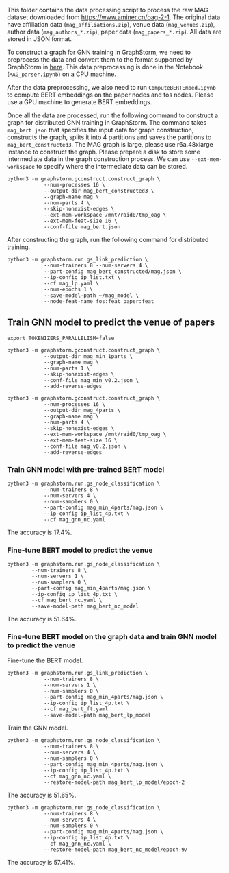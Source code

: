 This folder contains the data processing script to process the raw MAG dataset
downloaded from https://www.aminer.cn/oag-2-1. The original data have affiliation data
(`mag_affiliations.zip`), venue data (`mag_venues.zip`), author data (`mag_authors_*.zip`),
paper data (`mag_papers_*.zip`). All data are stored in JSON format.

To construct a graph for GNN training in GraphStorm, we need to preprocess the data
and convert them to the format supported by GraphStorm in
[here](https://github.com/awslabs/graphstorm/wiki/tutorials-own-data#use-own-data).
This data preprocessing is done in the Notebook (`MAG_parser.ipynb`) on a CPU machine.

After the data preprocessing, we also need to run `ComputeBERTEmbed.ipynb` to compute
BERT embeddings on the paper nodes and fos nodes. Please use a GPU machine to generate
BERT embeddings.

Once all the data are processed, run the following command to construct a graph
for distributed GNN training in GraphStorm. The command takes `mag_bert.json`
that specifies the input data for graph construction, constructs the graph,
splits it into 4 partitions and saves the partitions to `mag_bert_constructed3`.
The MAG graph is large, please use
r6a.48xlarge instance to construct the graph. Please prepare a disk to store
some intermediate data in the graph construction process. We can use
`--ext-mem-workspace` to specify where the intermediate data can be stored.

```
python3 -m graphstorm.gconstruct.construct_graph \
			--num-processes 16 \
			--output-dir mag_bert_constructed3 \
			--graph-name mag \
			--num-parts 4 \
			--skip-nonexist-edges \
			--ext-mem-workspace /mnt/raid0/tmp_oag \
			--ext-mem-feat-size 16 \
			--conf-file mag_bert.json
```

After constructing the graph, run the following command for distributed training.
```
python3 -m graphstorm.run.gs_link_prediction \
			--num-trainers 8 --num-servers 4 \
			--part-config mag_bert_constructed/mag.json \
			--ip-config ip_list.txt \
			--cf mag_lp.yaml \
			--num-epochs 1 \
			--save-model-path ~/mag_model \
			--node-feat-name fos:feat paper:feat 
```

## Train GNN model to predict the venue of papers
```
export TOKENIZERS_PARALLELISM=false

python3 -m graphstorm.gconstruct.construct_graph \
			--output-dir mag_min_1parts \
			--graph-name mag \
			--num-parts 1 \
			--skip-nonexist-edges \
			--conf-file mag_min_v0.2.json \
			--add-reverse-edges

python3 -m graphstorm.gconstruct.construct_graph \
			--num-processes 16 \
			--output-dir mag_4parts \
			--graph-name mag \
			--num-parts 4 \
			--skip-nonexist-edges \
			--ext-mem-workspace /mnt/raid0/tmp_oag \
			--ext-mem-feat-size 16 \
			--conf-file mag_v0.2.json \
			--add-reverse-edges
```
### Train GNN model with pre-trained BERT model

```
python3 -m graphstorm.run.gs_node_classification \
            --num-trainers 8 \
            --num-servers 4 \
            --num-samplers 0 \
            --part-config mag_min_4parts/mag.json \
            --ip-config ip_list_4p.txt \
            --cf mag_gnn_nc.yaml
```

The accuracy is 17.4%.

### Fine-tune BERT model to predict the venue

```
python3 -m graphstorm.run.gs_node_classification \
		--num-trainers 8 \
		--num-servers 1 \
		--num-samplers 0 \
		--part-config mag_min_4parts/mag.json \
		--ip-config ip_list_4p.txt \
		--cf mag_bert_nc.yaml \
		--save-model-path mag_bert_nc_model
```

The accuracy is 51.64%.

### Fine-tune BERT model on the graph data and train GNN model to predict the venue

Fine-tune the BERT model.

```
python3 -m graphstorm.run.gs_link_prediction \
			--num-trainers 8 \
			--num-servers 1 \
			--num-samplers 0 \
			--part-config mag_min_4parts/mag.json \
			--ip-config ip_list_4p.txt \
			--cf mag_bert_ft.yaml
			--save-model-path mag_bert_lp_model
```

Train the GNN model.

```
python3 -m graphstorm.run.gs_node_classification \
            --num-trainers 8 \
            --num-servers 4 \
            --num-samplers 0 \
            --part-config mag_min_4parts/mag.json \
            --ip-config ip_list_4p.txt \
            --cf mag_gnn_nc.yaml \
            --restore-model-path mag_bert_lp_model/epoch-2
```

The accuracy is 51.65%.

```
python3 -m graphstorm.run.gs_node_classification \
            --num-trainers 8 \
            --num-servers 4 \
            --num-samplers 0 \
            --part-config mag_min_4parts/mag.json \
            --ip-config ip_list_4p.txt \
            --cf mag_gnn_nc.yaml \
            --restore-model-path mag_bert_nc_model/epoch-9/
```

The accuracy is 57.41%.
